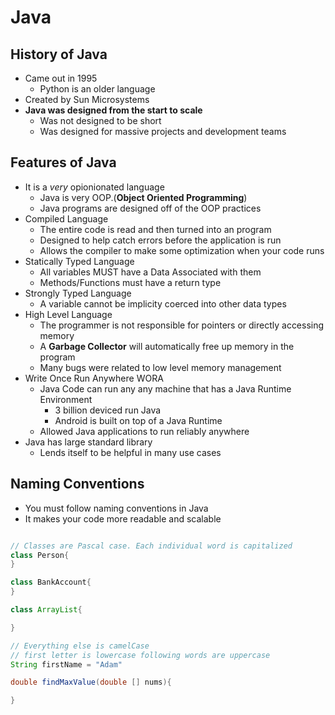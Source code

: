 # Java

## History of Java
- Came out in 1995
  - Python is an older language
- Created by Sun Microsystems
- **Java was designed from the start to scale**
  - Was not designed to be short
  - Was designed for massive projects and development teams

## Features of Java
- It is a *very* opionionated language
  - Java is very OOP.(**Object Oriented Programming**)
  - Java programs are designed off of the OOP practices
- Compiled Language
  - The entire code is read and then turned into an program
  - Designed to help catch errors before the application is run
  - Allows the compiler to make some optimization when your code runs
- Statically Typed Language
  - All variables MUST have a Data Associated with them
  - Methods/Functions must have a return type
- Strongly Typed Language
  - A variable cannot be implicity coerced into other data types
- High Level Language
  - The programmer is not responsible for pointers or directly accessing memory
  - A **Garbage Collector** will automatically free up memory in the program
  - Many bugs were related to low level memory management
- Write Once Run Anywhere WORA
  - Java Code can run any any machine that has a Java Runtime Environment
    - 3 billion deviced run Java
    - Android is built on top of a Java Runtime
  - Allowed Java applications to run reliably anywhere
- Java has large standard library
  - Lends itself to be helpful in many use cases

## Naming Conventions
- You must follow naming conventions in Java
- It makes your code more readable and scalable
```Java

// Classes are Pascal case. Each individual word is capitalized
class Person{
}

class BankAccount{
}

class ArrayList{

}

// Everything else is camelCase
// first letter is lowercase following words are uppercase
String firstName = "Adam"

double findMaxValue(double [] nums){

}
```


